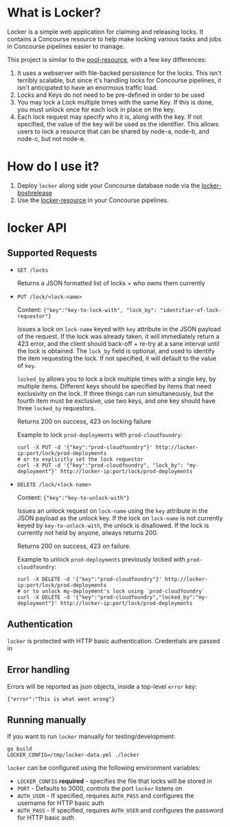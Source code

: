 # What is Locker?

Locker is a simple web application for claiming and releasing locks.
It contains a Concourse resource to help make locking various tasks
and jobs in Concourse pipelines easier to manage.

This project is similar to the [pool-resource](https://github.com/concourse/pool-resource), with a few key differences:

1) It uses a webserver with file-backed persistence for the locks. This isn't
   terribly scalable, but since it's handling locks for Concourse pipelines,
   it isn't anticipated to have an enormous traffic load.
2) Locks and Keys do not need to be pre-defined in order to be used
3) You may lock a Lock multiple times with the same Key. If this is done,
   you must unlock once for each lock in place on the key.
4) Each lock request may specify who it is, along with the key. If not specified,
   the value of the key will be used as the identifier. This allows users to lock
   a resource that can be shared by node-a, node-b, and node-c, but not node-e.

# How do I use it?

1) Deploy `locker` along side your Concourse database node via the [locker-boshrelease](https://github.com/cloudfoundry-community/locker-boshrelease)
2) Use the [locker-resource](https://github.com/cloudfoundry-community/locker-resource) in your Concourse pipelines.

# locker API

## Supported Requests

* `GET /locks`

  Returns a JSON formatted list of locks + who owns them currently

* `PUT /lock/<lock-name>`

  Content: `{"key":"key-to-lock-with", "lock_by": "identifier-of-lock-requestor"}`

  Issues a lock on `lock-name` keyed with `key` attribute in the JSON payload of the request.
  If the lock was already taken, it will immediately return a 423 error, and the client should back-off +
  re-try at a sane interval until the lock is obtained. The `lock_by` field is optional, and used to
  identify the item requesting the lock. If not specified, it will default to the value of `key`.

  `locked_by` allows you to lock a lock multiple times with a single key, by multiple items. Different
  keys should be specified by items that need exclusivity on the lock. If three things can run simultaneously,
  but the fourth item must be exclusive, use two keys, and one key should have three `locked_by` requestors.

  Returns 200 on success, 423 on locking failure

  Example to lock `prod-deployments` with `prod-cloudfoundry`:

  ```
  curl -X PUT -d '{"key":"prod-cloudfoundry"}' http://locker-ip:port/lock/prod-deployments
  # or to explicitly set the lock requestor
  curl -X PUT -d '{"key":"prod-cloudfoundry", "lock_by": "my-deployment"}' http://locker-ip:port/lock/prod-deployments
  ```

* `DELETE /lock/<lock-name>`

  Content: `{"key":"key-to-unlock-with"}`

  Issues an unlock request on `lock-name` using the `key` attribute in the JSON payload as the unlock key.
  If the lock on `lock-name` is not currently keyed by `key-to-unlock-with`, the
  unlock is disallowed. If the lock is currently not held by anyone, always returns 200.

  Returns 200 on success, 423 on failure.

  Example to unlock `prod-deployments` previously locked with `prod-cloudfoundry`:

  ```
  curl -X DELETE -d '{"key":"prod-cloudfoundry"}' http://locker-ip:port/lock/prod-deployments
  # or to unlock my-deployment's lock using `prod-cloudfoundry`
  curl -X DELETE -d '{"key":"prod-cloudfoundry","locked_by":"my-deployment"}' http://locker-ip:port/lock/prod-deployments
  ```

## Authentication

`locker` is protected with HTTP basic authentication. Credentials are passed in 

## Error handling

Errors will be reported as json objects, inside a top-level `error` key:

```
{"error":"This is what went wrong"}
```

## Running manually

If you want to run `locker` manually for testing/development:

```
go build
LOCKER_CONFIG=/tmp/locker-data.yml ./locker
```

`locker` can be configured using the following environment variables:

* `LOCKER_CONFIG` **required** - specifies the file that locks will be stored in
* `PORT` - Defaults to 3000, controls the port `locker` listens on
* `AUTH_USER` - If specified, requires `AUTH_PASS` and configures the username for
  HTTP basic auth
* `AUTH_PASS` - If specified, requires `AUTH_USER` and configures the password for
  HTTP basic auth
